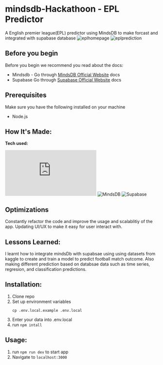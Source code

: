 # mindsdb-Hackathoon - EPL Predictor

A English premier league(EPL) predictor using MindsDB to make forcast and integrated with supabase database
![eplhomepage](https://user-images.githubusercontent.com/101972392/234756667-5a719c53-272a-43b7-96e9-3ed384fbc001.jpg)
![eplprediction](https://user-images.githubusercontent.com/101972392/234756705-0aa277ed-bf26-43f5-80bc-2012a9ddc350.jpg)

## Before you begin
Before you begin we recommend you read about the docs:
* Mindsdb - Go through [MindsDB Official Website](https://mindsdb.com/) docs
* Supabase Go through [Supabase Official Website](https://supabase.com/) docs
## Prerequisites
Make sure you have the following installed on your machine
* Node.js

## How It's Made:

**Tech used:**<p>![NextJS](https://img.shields.io/static/v1?label=|&message=NEXT.JS&color=2b625f&style=plastic&logo=next.js) ![MindsDB](https://img.shields.io/static/v1?label=|&message=MINDSDB&color=bbb111&style=plastic&logo=mindsDB) ![Supabase](https://img.shields.io/static/v1?label=|&message=SUPABASE&color=40cd8c&style=plastic&logo=supabase)</p>

## Optimizations

Constantly refactor the code and improve the usage and scalablitiy of the app. Updating UI/UX to make it easy for user interact with.

## Lessons Learned:

I learnt how to integrate mindsDb with supabsae using using datasets from kaggle to create and train a model to predict football match outcome. Also making different prediction based on databsae data such as time series, regresion, and classification predictions.

## Installation:

1. Clone repo
1. Set up environment variables
   ```
   cp .env.local.example .env.local
   ```
1. Enter your data into .env.local
1. run `npm intall`

## Usage:

1. run `npm run dev` to start app
1. Navigate to `localhost:3000`
